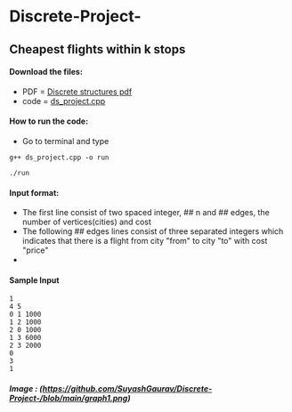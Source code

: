 # Discrete-Project-
## Cheapest flights within k stops
#### Download the files:
 - PDF = [Discrete structures pdf](https://github.com/SuyashGaurav/Discrete-Project-/blob/main/Discrete%20Structures%20Project%20(1).pdf)
 - code = [ds_project.cpp](https://github.com/SuyashGaurav/Discrete-Project-/blob/main/ds_project.cpp)
 
#### How to run the code:
- Go to terminal and type 
```
g++ ds_project.cpp -o run
```
```
./run
```
#### Input format:
 - The first line consist of two spaced integer, ## n and ## edges, the number of vertices(cities) and cost
 - The following ## edges lines consist of three separated integers which indicates that there is a flight from city "from" to city "to" with cost "price"
 - 
#### Sample Input
```
1
4 5
0 1 1000
1 2 1000
2 0 1000
1 3 6000
2 3 2000
0
3
1
```
##### Image : (https://github.com/SuyashGaurav/Discrete-Project-/blob/main/graph1.png)
